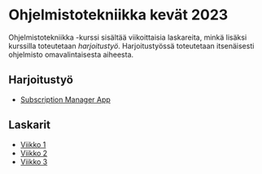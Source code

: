 # Ohjelmistotekniikka kevät 2023

Ohjelmistotekniikka -kurssi sisältää viikoittaisia laskareita, minkä lisäksi kurssilla toteutetaan *harjoitustyö*. Harjoitustyössä toteutetaan itsenäisesti ohjelmisto omavalintaisesta aiheesta.

## Harjoitustyö
- [Subscription Manager App](https://github.com/imhlas/ot-harjoitustyo/tree/master/harjoitustyo)

## Laskarit
- [Viikko 1](https://github.com/imhlas/ot-harjoitustyo/tree/master/laskarit/viikko1)
- [Viikko 2](https://github.com/imhlas/ot-harjoitustyo/tree/master/laskarit/viikko2)
- [Viikko 3](https://github.com/imhlas/ot-harjoitustyo/tree/master/laskarit/viikko3)

